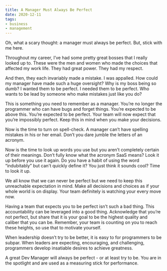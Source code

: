 ```yaml
---
title: A Manager Must Always Be Perfect
date: 2020-12-11
tags:
- business
- management
---
```

Oh, what a scary thought: a manager must always be perfect. But, stick with me here.

<!--more-->

Throughout my career, I’ve had some pretty great bosses that I really looked up to. These were the men and women who made the choices that affected my work life. They had great power. They had my respect.

And then, they each invariably made a mistake. I was appalled. How could my manager have made such a huge oversight? Why is my boss being so dumb? I wanted them to be perfect. I needed them to be perfect. Who wants to be lead by someone who make mistakes just like you do?

This is something you need to remember as a manager. You’re no longer the programmer who can have bugs and forget things. You’re expected to be above this. You’re expected to be perfect. Your team will now expect that you’re impossibly perfect. Keep this in mind when you make your decisions.

Now is the time to turn on spell-check. A manager can’t have spelling mistakes in his or her email. Don’t you dare jumble the letters of an acronym.

Now is the time to look up words you use but you aren’t completely certain of their meanings. Don’t fully know what the acronym SaaS means? Look it up before you use it again. Do you have a habit of using the word “indubitably” but can't quickly define it? You just think it sounds cool? Time to look it up.

We all know that we can never be perfect but we need to keep this unreachable expectation in mind. Make all decisions and choices as if your whole world is on display. Your team definitely is watching your every move now.

Having a team that expects you to be perfect isn’t such a bad thing. This accountability can be leveraged into a good thing. Acknowledge that you’re not perfect, but share that it is your goal to be the highest quality and caliber that you can be. Remember, your team is counting on you to reach these heights, so use that to motivate yourself.

When leadership doesn’t try to be better, it is easy to for programmers to be subpar. When leaders are expecting, encouraging, and challenging, programmers develop insatiable desires to achieve greatness.

A great Dev Manager will always be perfect - or at least try to be. You are in the spotlight and are used as a measuring stick for performance.